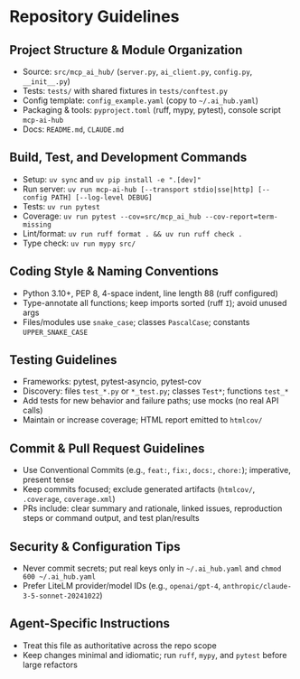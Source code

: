 # Repository Guidelines

## Project Structure & Module Organization
- Source: `src/mcp_ai_hub/` (`server.py`, `ai_client.py`, `config.py`, `__init__.py`)
- Tests: `tests/` with shared fixtures in `tests/conftest.py`
- Config template: `config_example.yaml` (copy to `~/.ai_hub.yaml`)
- Packaging & tools: `pyproject.toml` (ruff, mypy, pytest), console script `mcp-ai-hub`
- Docs: `README.md`, `CLAUDE.md`

## Build, Test, and Development Commands
- Setup: `uv sync` and `uv pip install -e ".[dev]"`
- Run server: `uv run mcp-ai-hub [--transport stdio|sse|http] [--config PATH] [--log-level DEBUG]`
- Tests: `uv run pytest`
- Coverage: `uv run pytest --cov=src/mcp_ai_hub --cov-report=term-missing`
- Lint/format: `uv run ruff format . && uv run ruff check .`
- Type check: `uv run mypy src/`

## Coding Style & Naming Conventions
- Python 3.10+, PEP 8, 4-space indent, line length 88 (ruff configured)
- Type-annotate all functions; keep imports sorted (ruff `I`); avoid unused args
- Files/modules use `snake_case`; classes `PascalCase`; constants `UPPER_SNAKE_CASE`

## Testing Guidelines
- Frameworks: pytest, pytest-asyncio, pytest-cov
- Discovery: files `test_*.py` or `*_test.py`; classes `Test*`; functions `test_*`
- Add tests for new behavior and failure paths; use mocks (no real API calls)
- Maintain or increase coverage; HTML report emitted to `htmlcov/`

## Commit & Pull Request Guidelines
- Use Conventional Commits (e.g., `feat:`, `fix:`, `docs:`, `chore:`); imperative, present tense
- Keep commits focused; exclude generated artifacts (`htmlcov/`, `.coverage`, `coverage.xml`)
- PRs include: clear summary and rationale, linked issues, reproduction steps or command output, and test plan/results

## Security & Configuration Tips
- Never commit secrets; put real keys only in `~/.ai_hub.yaml` and `chmod 600 ~/.ai_hub.yaml`
- Prefer LiteLM provider/model IDs (e.g., `openai/gpt-4`, `anthropic/claude-3-5-sonnet-20241022`)

## Agent-Specific Instructions
- Treat this file as authoritative across the repo scope
- Keep changes minimal and idiomatic; run `ruff`, `mypy`, and `pytest` before large refactors